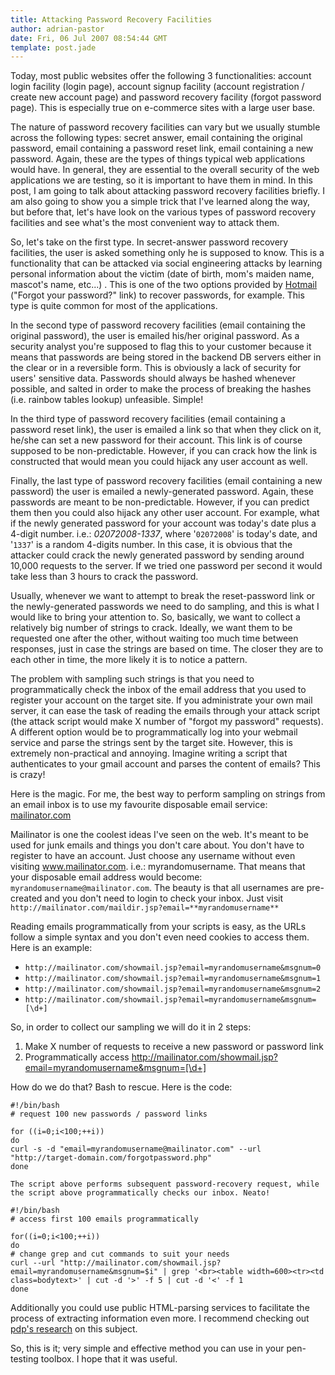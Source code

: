 ```yaml
---
title: Attacking Password Recovery Facilities
author: adrian-pastor
date: Fri, 06 Jul 2007 08:54:44 GMT
template: post.jade
---
```


Today, most public websites offer the following 3 functionalities: account login facility (login page), account signup facility (account registration / create new account page) and password recovery facility (forgot password page). This is especially true on e-commerce sites with a large user base.

The nature of password recovery facilities can vary but we usually stumble across the following types: secret answer, email containing the original password, email containing a password reset link, email containing a new password. Again, these are the types of things typical web applications would have. In general, they are essential to the overall security of the web applications we are testing, so it is important to have them in mind. In this post, I am going to talk about attacking password recovery facilities briefly. I am also going to show you a simple trick that I've learned along the way, but before that, let's have look on the various types of password recovery facilities and see what's the most convenient way to attack them.

So, let's take on the first type. In secret-answer password recovery facilities, the user is asked something only he is supposed to know. This is a functionality that can be attacked via social engineering attacks by learning personal information about the victim (date of birth, mom's maiden name, mascot's name, etc...) . This is one of the two options provided by [Hotmail](http://www.hotmail.com/) ("Forgot your password?" link) to recover passwords, for example. This type is quite common for most of the applications.

In the second type of password recovery facilities (email containing the original password), the user is emailed his/her original password. As a security analyst you're supposed to flag this to your customer because it means that passwords are being stored in the backend DB servers either in the clear or in a reversible form. This is obviously a lack of security for users' sensitive data. Passwords should always be hashed whenever possible, and salted in order to make the process of breaking the hashes (i.e. rainbow tables lookup) unfeasible. Simple!

In the third type of password recovery facilities (email containing a password reset link), the user is emailed a link so that when they click on it, he/she can set a new password for their account. This link is of course supposed to be non-predictable. However, if you can crack how the link is constructed that would mean you could hijack any user account as well.

Finally, the last type of password recovery facilities (email containing a new password) the user is emailed a newly-generated password. Again, these passwords are meant to be non-predictable. However, if you can predict them then you could also hijack any other user account. For example, what if the newly generated password for your account was today's date plus a 4-digit number. i.e.: _02072008-1337_, where '`02072008`' is today's date, and '`1337`' is a random 4-digits number. In this case, it is obvious that the attacker could crack the newly generated password by sending around 10,000 requests to the server. If we tried one password per second it would take less than 3 hours to crack the password.

Usually, whenever we want to attempt to break the reset-password link or the newly-generated passwords we need to do sampling, and this is what I would like to bring your attention to. So, basically, we want to collect a relatively big number of strings to crack. Ideally, we want them to be requested one after the other, without waiting too much time between responses, just in case the strings are based on time. The closer they are to each other in time, the more likely it is to notice a pattern.

The problem with sampling such strings is that you need to programmatically check the inbox of the email address that you used to register your account on the target site. If you administrate your own mail server, it can ease the task of reading the emails through your attack script (the attack script would make X number of "forgot my password" requests). A different option would be to programmatically log into your webmail service and parse the strings sent by the target site. However, this is extremely non-practical and annoying. Imagine writing a script that authenticates to your gmail account and parses the content of emails? This is crazy!

Here is the magic. For me, the best way to perform sampling on strings from an email inbox is to use my favourite disposable email service: [mailinator.com](http://mailinator.com/)

Mailinator is one the coolest ideas I've seen on the web. It's meant to be used for junk emails and things you don't care about. You don't have to register to have an account. Just choose any username without even visiting www.mailinator.com. i.e.: myrandomusername. That means that your disposable email address would become: `myrandomusername@mailinator.com`. The beauty is that all usernames are pre-created and you don't need to login to check your inbox. Just visit `http://mailinator.com/maildir.jsp?email=**myrandomusername**`

Reading emails programmatically from your scripts is easy, as the URLs follow a simple syntax and you don't even need cookies to access them. Here is an example:

* `http://mailinator.com/showmail.jsp?email=myrandomusername&msgnum=0`
* `http://mailinator.com/showmail.jsp?email=myrandomusername&msgnum=1`
* `http://mailinator.com/showmail.jsp?email=myrandomusername&msgnum=2`
* `http://mailinator.com/showmail.jsp?email=myrandomusername&msgnum=[\d+]`

So, in order to collect our sampling we will do it in 2 steps:

1.  Make X number of requests to receive a new password or password link
2.  Programmatically access http://mailinator.com/showmail.jsp?email=myrandomusername&msgnum=[\d+]

How do we do that? Bash to rescue. Here is the code:

    #!/bin/bash
    # request 100 new passwords / password links

    for ((i=0;i<100;++i))
    do
    curl -s -d "email=myrandomusername@mailinator.com" --url "http://target-domain.com/forgotpassword.php"
    done

    The script above performs subsequent password-recovery request, while the script above programmatically checks our inbox. Neato!

    #!/bin/bash
    # access first 100 emails programmatically

    for((i=0;i<100;++i))
    do
    # change grep and cut commands to suit your needs
    curl --url "http://mailinator.com/showmail.jsp?email=myrandomusername&msgnum=$i" | grep '<br><table width=600><tr><td class=bodytext>' | cut -d '>' -f 5 | cut -d '<' -f 1
    done

Additionally you could use public HTML-parsing services to facilitate the process of extracting information even more. I recommend checking out [pdp's research](/blog/6th-owasp-conference/) on this subject.

So, this is it; very simple and effective method you can use in your pen-testing toolbox. I hope that it was useful.
